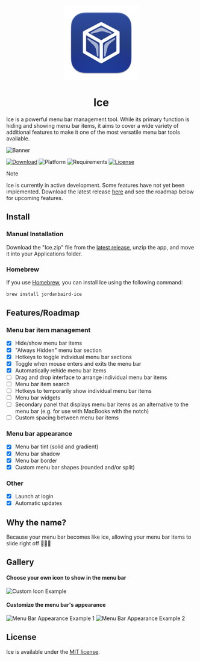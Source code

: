 <div align="center">
    <img src="Ice/Assets.xcassets/AppIcon.appiconset/icon_256x256.png" width=200 height=200>
    <h1>Ice</h1>
</div>

Ice is a powerful menu bar management tool. While its primary function is hiding and showing menu bar items, it aims to cover a wide variety of additional features to make it one of the most versatile menu bar tools available.

![Banner](https://github.com/jordanbaird/Ice/assets/90936861/14e543c7-a47e-4697-8b3a-13f1304ebc0f)

[![Download](https://img.shields.io/badge/download-latest-brightgreen?style=flat-square)](https://github.com/jordanbaird/Ice/releases/latest)
![Platform](https://img.shields.io/badge/platform-macOS-blue?style=flat-square)
![Requirements](https://img.shields.io/badge/requirements-macOS%2014%2B-fa4e49?style=flat-square)
[![License](https://img.shields.io/github/license/jordanbaird/Ice?style=flat-square)](LICENSE)

> [!NOTE]
> Ice is currently in active development. Some features have not yet been implemented. Download the latest release [here](https://github.com/jordanbaird/Ice/releases/latest) and see the roadmap below for upcoming features.

## Install

### Manual Installation

Download the "Ice.zip" file from the [latest release](https://github.com/jordanbaird/Ice/releases/latest), unzip the app, and move it into your Applications folder.

### Homebrew

If you use [Homebrew](https://brew.sh/), you can install Ice using the following command:

```sh
brew install jordanbaird-ice
```

## Features/Roadmap

### Menu bar item management

- [x] Hide/show menu bar items
- [x] "Always Hidden" menu bar section
- [x] Hotkeys to toggle individual menu bar sections
- [x] Toggle when mouse enters and exits the menu bar
- [x] Automatically rehide menu bar items
- [ ] Drag and drop interface to arrange individual menu bar items
- [ ] Menu bar item search
- [ ] Hotkeys to temporarily show individual menu bar items
- [ ] Menu bar widgets
- [ ] Secondary panel that displays menu bar items as an alternative to the menu bar (e.g. for use with MacBooks with the notch)
- [ ] Custom spacing between menu bar items

### Menu bar appearance

- [x] Menu bar tint (solid and gradient)
- [x] Menu bar shadow
- [x] Menu bar border
- [x] Custom menu bar shapes (rounded and/or split)

### Other

- [x] Launch at login
- [x] Automatic updates 

## Why the name?

Because your menu bar becomes like ice, allowing your menu bar items to slide right off 🧊🧊🧊

## Gallery

#### Choose your own icon to show in the menu bar
![Custom Icon Example](https://github.com/jordanbaird/Ice/assets/90936861/df0613b6-16b9-4e36-acae-acf93cb4f4ad)

#### Customize the menu bar's appearance
![Menu Bar Appearance Example 1](https://github.com/jordanbaird/Ice/assets/90936861/3a666903-59f7-4833-a843-8c44be8c6b6e)
![Menu Bar Appearance Example 2](https://github.com/jordanbaird/Ice/assets/90936861/440e7426-94e4-4c08-bace-639e5a83c240)

## License

Ice is available under the [MIT license](LICENSE).
